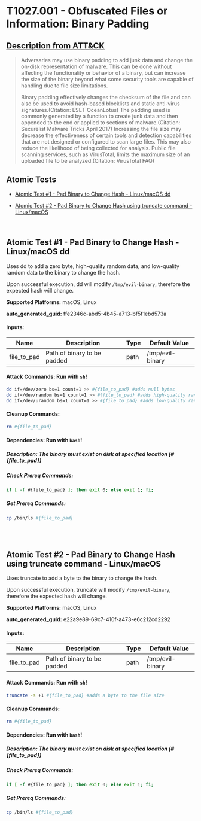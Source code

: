 # T1027.001 - Obfuscated Files or Information: Binary Padding
## [Description from ATT&CK](https://attack.mitre.org/techniques/T1027/001)
<blockquote>Adversaries may use binary padding to add junk data and change the on-disk representation of malware. This can be done without affecting the functionality or behavior of a binary, but can increase the size of the binary beyond what some security tools are capable of handling due to file size limitations. 

Binary padding effectively changes the checksum of the file and can also be used to avoid hash-based blocklists and static anti-virus signatures.(Citation: ESET OceanLotus) The padding used is commonly generated by a function to create junk data and then appended to the end or applied to sections of malware.(Citation: Securelist Malware Tricks April 2017) Increasing the file size may decrease the effectiveness of certain tools and detection capabilities that are not designed or configured to scan large files. This may also reduce the likelihood of being collected for analysis. Public file scanning services, such as VirusTotal, limits the maximum size of an uploaded file to be analyzed.(Citation: VirusTotal FAQ) </blockquote>

## Atomic Tests

- [Atomic Test #1 - Pad Binary to Change Hash - Linux/macOS dd](#atomic-test-1---pad-binary-to-change-hash---linuxmacos-dd)

- [Atomic Test #2 - Pad Binary to Change Hash using truncate command - Linux/macOS](#atomic-test-2---pad-binary-to-change-hash-using-truncate-command---linuxmacos)


<br/>

## Atomic Test #1 - Pad Binary to Change Hash - Linux/macOS dd
Uses dd to add a zero byte, high-quality random data, and low-quality random data to the binary to change the hash.

Upon successful execution, dd will modify `/tmp/evil-binary`, therefore the expected hash will change.

**Supported Platforms:** macOS, Linux


**auto_generated_guid:** ffe2346c-abd5-4b45-a713-bf5f1ebd573a





#### Inputs:
| Name | Description | Type | Default Value |
|------|-------------|------|---------------|
| file_to_pad | Path of binary to be padded | path | /tmp/evil-binary|


#### Attack Commands: Run with `sh`! 


```sh
dd if=/dev/zero bs=1 count=1 >> #{file_to_pad} #adds null bytes
dd if=/dev/random bs=1 count=1 >> #{file_to_pad} #adds high-quality random data
dd if=/dev/urandom bs=1 count=1 >> #{file_to_pad} #adds low-quality random data
```

#### Cleanup Commands:
```sh
rm #{file_to_pad}
```



#### Dependencies:  Run with `bash`!
##### Description: The binary must exist on disk at specified location (#{file_to_pad})
##### Check Prereq Commands:
```bash
if [ -f #{file_to_pad} ]; then exit 0; else exit 1; fi;
```
##### Get Prereq Commands:
```bash
cp /bin/ls #{file_to_pad}
```




<br/>
<br/>

## Atomic Test #2 - Pad Binary to Change Hash using truncate command - Linux/macOS
Uses truncate to add a byte to the binary to change the hash.

Upon successful execution, truncate will modify `/tmp/evil-binary`, therefore the expected hash will change.

**Supported Platforms:** macOS, Linux


**auto_generated_guid:** e22a9e89-69c7-410f-a473-e6c212cd2292





#### Inputs:
| Name | Description | Type | Default Value |
|------|-------------|------|---------------|
| file_to_pad | Path of binary to be padded | path | /tmp/evil-binary|


#### Attack Commands: Run with `sh`! 


```sh
truncate -s +1 #{file_to_pad} #adds a byte to the file size
```

#### Cleanup Commands:
```sh
rm #{file_to_pad}
```



#### Dependencies:  Run with `bash`!
##### Description: The binary must exist on disk at specified location (#{file_to_pad})
##### Check Prereq Commands:
```bash
if [ -f #{file_to_pad} ]; then exit 0; else exit 1; fi;
```
##### Get Prereq Commands:
```bash
cp /bin/ls #{file_to_pad}
```




<br/>

